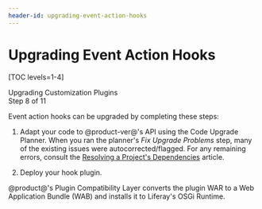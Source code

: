 ```yaml
---
header-id: upgrading-event-action-hooks
---
```


# Upgrading Event Action Hooks

[TOC levels=1-4]

<div class="learn-path-step">
    <p>Upgrading Customization Plugins<br>Step 8 of 11</p>
</div>

Event action hooks can be upgraded by completing these steps:

1.  Adapt your code to @product-ver@'s API using the Code Upgrade Planner. When
    you ran the planner's *Fix Upgrade Problems* step, many of the existing
    issues were autocorrected/flagged. For any remaining errors, consult the
    [Resolving a Project's Dependencies](/docs/tutorials/7-2/-/knowledge_base/t/resolving-a-projects-dependencies)
    article.

2.  Deploy your hook plugin.

@product@'s Plugin Compatibility Layer converts the plugin WAR to a Web
Application Bundle (WAB) and installs it to Liferay's OSGi Runtime.
